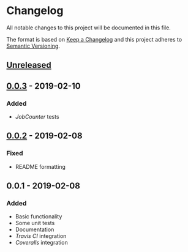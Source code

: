 # Changelog

All notable changes to this project will be documented in this file.

The format is based on [Keep a Changelog](http://keepachangelog.com/)
and this project adheres to [Semantic Versioning](http://semver.org/).

## [Unreleased]

## [0.0.3] - 2019-02-10

### Added

-   *JobCounter* tests

## [0.0.2] - 2019-02-08

### Fixed

-   README formatting

## 0.0.1 - 2019-02-08

### Added

-   Basic functionality
-   Some unit tests
-   Documentation
-   *Travis CI* integration
-   *Coveralls* integration

[Unreleased]: https://github.com/redneckz/node-terminator/compare/v0.0.3...HEAD
[0.0.3]: https://github.com/redneckz/node-terminator/compare/v0.0.2...v0.0.3
[0.0.2]: https://github.com/redneckz/node-terminator/compare/v0.0.1...v0.0.2
